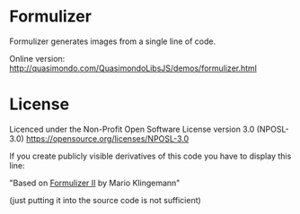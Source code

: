 # Formulizer
Formulizer generates images from a single line of code.

Online version: http://quasimondo.com/QuasimondoLibsJS/demos/formulizer.html

# License
Licenced under the Non-Profit Open Software License version 3.0 (NPOSL-3.0)
https://opensource.org/licenses/NPOSL-3.0

If you create publicly visible derivatives of this code you have to display this line:

"Based on <a href="http://quasimondo.com/QuasimondoLibsJS/demos/formulizer.html">Formulizer II</a> by Mario Klingemann"

(just putting it into the source code is not sufficient)

